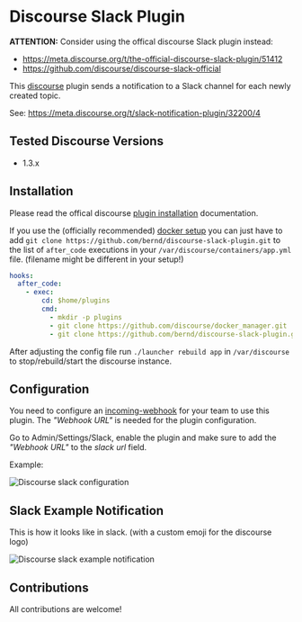 Discourse Slack Plugin
======================

**ATTENTION:** Consider using the offical discourse Slack plugin instead:

* https://meta.discourse.org/t/the-official-discourse-slack-plugin/51412
* https://github.com/discourse/discourse-slack-official

This [discourse](http://www.discourse.org/) plugin sends a notification to
a Slack channel for each newly created topic.

See: https://meta.discourse.org/t/slack-notification-plugin/32200/4

## Tested Discourse Versions

* 1.3.x

## Installation

Please read the offical discourse [plugin installation](https://meta.discourse.org/t/install-a-plugin/19157)
documentation.

If you use the (officially recommended) [docker setup](https://github.com/discourse/discourse/blob/master/docs/INSTALL.md)
you can just have to add `git clone https://github.com/bernd/discourse-slack-plugin.git`
to the list of `after_code` executions in your `/var/discourse/containers/app.yml`
file. (filename might be different in your setup!)

```yaml
hooks:
  after_code:
    - exec:
        cd: $home/plugins
        cmd:
          - mkdir -p plugins
          - git clone https://github.com/discourse/docker_manager.git
          - git clone https://github.com/bernd/discourse-slack-plugin.git
```

After adjusting the config file run `./launcher rebuild app` in `/var/discourse`
to stop/rebuild/start the discourse instance.

## Configuration

You need to configure an [incoming-webhook](https://api.slack.com/incoming-webhooks)
for your team to use this plugin. The *"Webhook URL"* is needed for the
plugin configuration.

Go to Admin/Settings/Slack, enable the plugin and make sure to add the
*"Webhook URL"* to the *slack url* field.

Example:

![Discourse slack configuration](/images/discourse-slack-config.png)

## Slack Example Notification

This is how it looks like in slack. (with a custom emoji for the discourse logo)

![Discourse slack example notification](/images/discourse-slack-example-notification.png)

## Contributions

All contributions are welcome!

